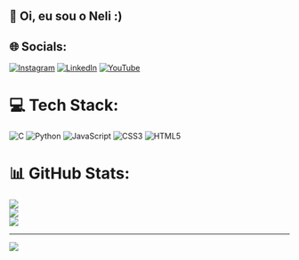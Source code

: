 <!-- Level 3: Add custom code -->

## 👋 Oi, eu sou o Neli :)

## 🌐 Socials:
[![Instagram](https://img.shields.io/badge/Instagram-%23E4405F.svg?logo=Instagram&logoColor=white)](https://instagram.com/theuwsx) [![LinkedIn](https://img.shields.io/badge/LinkedIn-%230077B5.svg?logo=linkedin&logoColor=white)](https://linkedin.com/in/matheus-rivera-4bbb04300) [![YouTube](https://img.shields.io/badge/YouTube-%23FF0000.svg?logo=YouTube&logoColor=white)](https://youtube.com/@whoisneli) 

# 💻 Tech Stack:
![C](https://img.shields.io/badge/c-%2300599C.svg?style=for-the-badge&logo=c&logoColor=white) ![Python](https://img.shields.io/badge/python-3670A0?style=for-the-badge&logo=python&logoColor=ffdd54) ![JavaScript](https://img.shields.io/badge/javascript-%23323330.svg?style=for-the-badge&logo=javascript&logoColor=%23F7DF1E) ![CSS3](https://img.shields.io/badge/css3-%231572B6.svg?style=for-the-badge&logo=css3&logoColor=white) ![HTML5](https://img.shields.io/badge/html5-%23E34F26.svg?style=for-the-badge&logo=html5&logoColor=white)
# 📊 GitHub Stats:
![](https://github-readme-stats.vercel.app/api?username=imneli&theme=dark&hide_border=false&include_all_commits=false&count_private=false)<br/>
![](https://github-readme-streak-stats.herokuapp.com/?user=imneli&theme=dark&hide_border=false)<br/>
![](https://github-readme-stats.vercel.app/api/top-langs/?username=imneli&theme=dark&hide_border=false&include_all_commits=false&count_private=false&layout=compact)

---
[![](https://visitcount.itsvg.in/api?id=imneli&icon=0&color=0)](https://visitcount.itsvg.in)

<!-- Proudly created with GPRM ( https://gprm.itsvg.in ) -->

